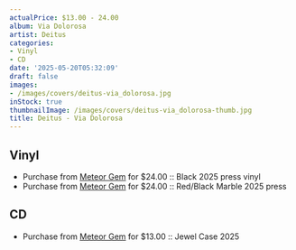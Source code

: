 ```yaml
---
actualPrice: $13.00 - 24.00
album: Via Dolorosa
artist: Deitus
categories:
- Vinyl
- CD
date: '2025-05-20T05:32:09'
draft: false
images:
- /images/covers/deitus-via_dolorosa.jpg
inStock: true
thumbnailImage: /images/covers/deitus-via_dolorosa-thumb.jpg
title: Deitus - Via Dolorosa
---
```


## Vinyl
* Purchase from [Meteor Gem](https://meteor-gem.com/products/pre-order-deitus-via-dolorosa-lp) for $24.00 :: Black 2025 press vinyl
* Purchase from [Meteor Gem](https://meteor-gem.com/products/pre-order-deitus-via-dolorosa-lp) for $24.00 :: Red/Black Marble 2025 press
## CD
* Purchase from [Meteor Gem](https://meteor-gem.com/products/deitus-via-dolorosa-cd) for $13.00 :: Jewel Case 2025
